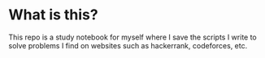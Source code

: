 # What is this?

This repo is a study notebook for myself where I save the scripts I write to solve problems I find on websites such as hackerrank, codeforces, etc.
